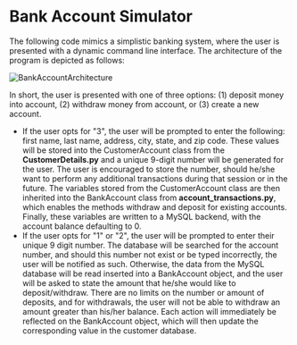 # Bank Account Simulator

The following code mimics a simplistic banking system, where the user is presented with a dynamic command line interface. The architecture of the program is depicted as follows:



![BankAccountArchitecture](/Users/aarongonzalez/Desktop/BankAccount/BankAccountArchitecture.png)



In short, the user is presented with one of three options: (1) deposit money into account, (2) withdraw money from account, or (3) create a new account.  

* If the user opts for "3", the user will be prompted to enter the following: first name, last name, address, city, state, and zip code. These values will be stored into the CustomerAccount class from the **CustomerDetails.py** and a unique 9-digit number will be generated for the user. The user is encouraged to store the number, should he/she want to perform any additional transactions during that session or in the future. The variables stored from the CustomerAccount class are then inherited into the BankAccount class from **account_transactions.py**, which enables the methods withdraw and deposit for existing accounts. Finally, these variables are written to a MySQL backend, with the account balance defaulting to 0.
* If the user opts for "1" or "2", the user will be prompted to enter their unique 9 digit number. The database will be searched for the account number, and should this number not exist or be typed incorrectly, the user will be notified as such. Otherwise, the data from the MySQL database will be read inserted into a BankAccount object, and the user will be asked to state the amount that he/she would like to deposit/withdraw. There are no limits on the number or amount of deposits, and for withdrawals, the user will not be able to withdraw an amount greater than his/her balance. Each action will immediately be reflected on the BankAccount object, which will then update the corresponding value in the customer database.



